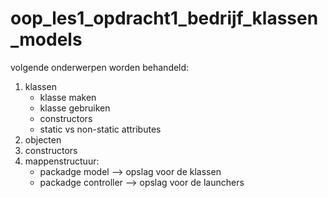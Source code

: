 # oop_les1_opdracht1_bedrijf_klassen_models

volgende onderwerpen worden behandeld:
1. klassen
   * klasse maken
   * klasse gebruiken
   * constructors
   * static vs non-static attributes
2. objecten
3. constructors
4. mappenstructuur: 
   * packadge model --> opslag voor de klassen 
   * packadge controller --> opslag voor de launchers





